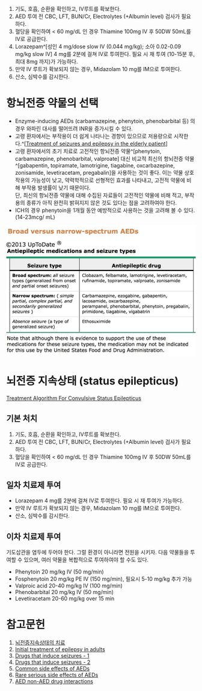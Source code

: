 <!-- TITLE: 경련 -->
<!-- SUBTITLE: 뇌줄중 환자에서 경련이 발생한 경우 일반적인 경련 치료 지침을 따른다. -->

1. 기도, 호흡, 순환을 확인하고, IV루트를 확보한다.
1. AED 투여 전 CBC, LFT, BUN/Cr, Electrolytes (+Albumin level) 검사가 필요하다.
1. 혈당을 확인하여 < 60 mg/dL 인 경우 Thiamine 100mg IV 후 50DW 50mL를 IV로 공급한다.
1. Lorazepam^[성인 4 mg/dose slow IV (0.044 mg/kg); 소아 0.02-0.09 mg/kg slow IV] 4 mg를 2분에 걸쳐 IV로 투여한다. 필요 시 재 투여 (10-15분 후, 최대 8mg 까지)가 가능하다.
1. 만약 IV 루트가 확보되지 않는 경우, Midazolam 10 mg를 IM으로 투여한다.
1. 산소, 심박수를 감시한다.
# 항뇌전증 약물의 선택
* Enzyme-inducing AEDs (carbamazepine, phenytoin, phenobarbital 등) 의 경우 와파린 대사를 떨어뜨려 INR을 증가시킬 수 있다.
* 고령 환자에서는 부작용이 더 쉽게 나타나는 경향이 있으므로 저용량으로 시작한다.^[[Treatment of seizures and epilepsy in the elderly patient](https://cloud.lovely.onl/webdav/utd/contents/mobipreview.htm?17/6/17512?source=see_link#H7)]
* 고령 환자에서의 초기 치료로 고전적인 항뇌전증 약물^[phenytoin, carbamazepine, phenobarbital, valproate] 대신 비교적 최신의 항뇌전증 약물^[gabapentin, topiramate, lamotrigine, tiagabine, oxcarbazepine, zonisamide, levetiracetam, pregabalin]을 사용하는 것이 좋다. 이는 약물 상호작용의 가능성이 낮고, 약력학적으로 선형적인 효과를 나타내고, 고전적 약물에 비해 부작용 발생률이 낮기 때문이다.  
단, 최신의 항뇌전증 약물에 대해 수집된 자료들이 고전적인 약물에 비해 적고, 부작용의 종류가 아직 완전히 밝혀지지 않은 것도 있다는 점을 고려하여야 한다.
* ICH의 경우 phenytoin을 1개월 동안 예방적으로 사용하는 것을 고려해 볼 수 있다. (14-23mcg/ mL)

![Broad Vs Narrow Spectrum Aed](/uploads/broad-vs-narrow-spectrum-aed.jpg "Broad Vs Narrow Spectrum Aed")
# 뇌전증 지속상태 (status epilepticus)
[Treatment Algorithm For Convulsive Status Epilepticus](/uploads/treatment-algorithm-for-convulsive-status-epilepticus.jpg "Treatment Algorithm For Convulsive Status Epilepticus")
## 기본 처치
1. 기도, 호흡, 순환을 확인하고, IV루트를 확보한다.
1. AED 투여 전 CBC, LFT, BUN/Cr, Electrolytes (+Albumin level) 검사가 필요하다.
1. 혈당을 확인하여 < 60 mg/dL 인 경우 Thiamine 100mg IV 후 50DW 50mL를 IV로 공급한다.
## 일차 치료제 투여
* Lorazepam 4 mg를 2분에 걸쳐 IV로 투여한다. 필요 시 재 투여가 가능하다.
* 만약 IV 루트가 확보되지 않는 경우, Midazolam 10 mg를 IM으로 투여한다.
* 산소, 심박수를 감시한다.
## 이차 치료제 투여
기도삽관을 염두에 두어야 한다. 그럴 환경이 아니라면 전원을 시키자.
다음 약물들을 투여할 수 있으며, 여러 약물을 복합적으로 투여하여야 할 수도 있다.
* Phenytoin 20 mg/kg IV (50 mg/min)
* Fosphenytoin 20 mg/kg PE IV (150 mg/min), 필요시 5-10 mg/kg 추가 가능
* Valproic acid 20-40 mg/kg IV (100 mg/min)
* Phenobarbital 20 mg/kg IV (50 mg/min)
* Levetiracetam 20-60 mg/kg over 15 min
# 참고문헌
1. [뇌전증지속상태의 치료](http://dx.doi.org/10.18700/jnc.2016.9.1.1)
1. [Initial treatment of epilepsy in adults](https://cloud.lovely.onl/webdav/utd/contents/UTD.htm?31/4/31818?source=see_link&anchor=H2#H31)
1. [Drugs that induce seizures - 1](https://cloud.lovely.onl/webdav/utd/contents/UTD.htm?16/47/17148&utdPopup=true)
1. [Drugs that induce seizures - 2](https://cloud.lovely.onl/webdav/utd/contents/UTD.htm?28/21/29020&utdPopup=true)
1. [Common side effects of AEDs](https://cloud.lovely.onl/webdav/utd/contents/UTD.htm?3/28/3533&utdPopup=true)
1. [Rare serious side effects of AEDs](https://cloud.lovely.onl/webdav/utd/contents/UTD.htm?29/34/30252&utdPopup=true)
1. [AED non-AED drug interactions](https://cloud.lovely.onl/webdav/utd/contents/mobipreview.htm?31/44/32461&utdPopup=true)